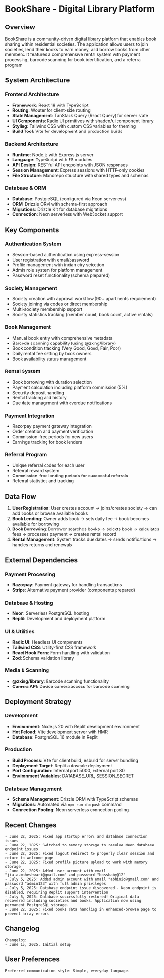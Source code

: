 # BookShare - Digital Library Platform

## Overview

BookShare is a community-driven digital library platform that enables book sharing within residential societies. The application allows users to join societies, lend their books to earn money, and borrow books from other members. It features a comprehensive rental system with payment processing, barcode scanning for book identification, and a referral program.

## System Architecture

### Frontend Architecture
- **Framework**: React 18 with TypeScript
- **Routing**: Wouter for client-side routing
- **State Management**: TanStack Query (React Query) for server state
- **UI Components**: Radix UI primitives with shadcn/ui component library
- **Styling**: Tailwind CSS with custom CSS variables for theming
- **Build Tool**: Vite for development and production builds

### Backend Architecture
- **Runtime**: Node.js with Express.js server
- **Language**: TypeScript with ES modules
- **API Design**: RESTful API endpoints with JSON responses
- **Session Management**: Express sessions with HTTP-only cookies
- **File Structure**: Monorepo structure with shared types and schemas

### Database & ORM
- **Database**: PostgreSQL (configured via Neon serverless)
- **ORM**: Drizzle ORM with schema-first approach
- **Migrations**: Drizzle Kit for database migrations
- **Connection**: Neon serverless with WebSocket support

## Key Components

### Authentication System
- Session-based authentication using express-session
- User registration with email/password
- Profile management with Indian city selection
- Admin role system for platform management
- Password reset functionality (schema prepared)

### Society Management
- Society creation with approval workflow (90+ apartments requirement)
- Society joining via codes or direct membership
- Multi-society membership support
- Society statistics tracking (member count, book count, active rentals)

### Book Management
- Manual book entry with comprehensive metadata
- Barcode scanning capability (using @zxing/library)
- Book condition tracking (Very Good, Good, Fair, Poor)
- Daily rental fee setting by book owners
- Book availability status management

### Rental System
- Book borrowing with duration selection
- Payment calculation including platform commission (5%)
- Security deposit handling
- Rental tracking and history
- Due date management with overdue notifications

### Payment Integration
- Razorpay payment gateway integration
- Order creation and payment verification
- Commission-free periods for new users
- Earnings tracking for book lenders

### Referral Program
- Unique referral codes for each user
- Referral reward system
- Commission-free lending periods for successful referrals
- Referral statistics and tracking

## Data Flow

1. **User Registration**: User creates account → joins/creates society → can add books or browse available books
2. **Book Lending**: Owner adds book → sets daily fee → book becomes available for borrowing
3. **Book Borrowing**: Borrower searches books → selects book → calculates fees → processes payment → creates rental record
4. **Rental Management**: System tracks due dates → sends notifications → handles returns and renewals

## External Dependencies

### Payment Processing
- **Razorpay**: Payment gateway for handling transactions
- **Stripe**: Alternative payment provider (components prepared)

### Database & Hosting
- **Neon**: Serverless PostgreSQL hosting
- **Replit**: Development and deployment platform

### UI & Utilities
- **Radix UI**: Headless UI components
- **Tailwind CSS**: Utility-first CSS framework
- **React Hook Form**: Form handling with validation
- **Zod**: Schema validation library

### Media & Scanning
- **@zxing/library**: Barcode scanning functionality
- **Camera API**: Device camera access for barcode scanning

## Deployment Strategy

### Development
- **Environment**: Node.js 20 with Replit development environment
- **Hot Reload**: Vite development server with HMR
- **Database**: PostgreSQL 16 module in Replit

### Production
- **Build Process**: Vite for client build, esbuild for server bundling
- **Deployment Target**: Replit autoscale deployment
- **Port Configuration**: Internal port 5000, external port 80
- **Environment Variables**: DATABASE_URL, SESSION_SECRET

### Database Management
- **Schema Management**: Drizzle ORM with TypeScript schemas
- **Migrations**: Automated via `npm run db:push` command
- **Connection Pooling**: Neon serverless connection pooling

## Recent Changes

```
- June 22, 2025: Fixed app startup errors and database connection issues
- June 22, 2025: Switched to memory storage to resolve Neon database endpoint issues
- June 22, 2025: Fixed logout redirect to properly clear session and return to welcome page
- June 22, 2025: Fixed profile picture upload to work with memory storage
- June 22, 2025: Added user account with email "jia.a.maheshwari@gmail.com" and password "bossbaby@12"
- July 5, 2025: Added admin account with email "abhinic@gmail.com" and password "admin123" with full admin privileges
- July 5, 2025: Database endpoint issue discovered - Neon endpoint is disabled, requiring Replit support intervention
- July 5, 2025: Database successfully restored! Original data recovered including societies and books. Application now using permanent PostgreSQL storage.
- June 22, 2025: Fixed books data handling in enhanced-browse page to prevent array errors
```

## Changelog

```
Changelog:
- June 15, 2025. Initial setup
```

## User Preferences

```
Preferred communication style: Simple, everyday language.
```